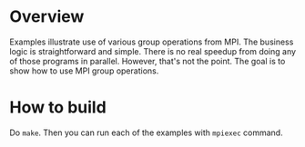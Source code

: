 # Overview
Examples illustrate use of various group operations from MPI. The business logic is straightforward and simple. There is no real speedup from doing any of those programs in parallel. However, that's not the point. The goal is to show how to use MPI group operations.

# How to build
Do ```make```. Then you can run each of the examples with ```mpiexec``` command.
